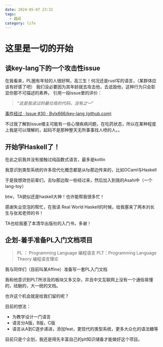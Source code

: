 ```yaml
---
date: 2024-05-07 23:32
tags:
  - 趣闻
category: life
---
```


# 这里是一切的开始

## 谈key-lang下的一个攻击性issue

在我看来，PL圈有年轻的人很好啊，高三生！何况还是rust写的语言，（某群体应该有好感了吧）
我们没必要因为其年龄就去攻击他，去诋毁他，这种行为只会彰显你那不可描述的素养。
引用一段issue里的评价：

> “_这是我读过的最垃圾的代码，没有之一_”

[事件经过 · Issue #30 · Bylx666/key-lang (github.com)](https://github.com/Bylx666/key-lang/issues/30)

不过我了解到issue楼主可能有一些心理疾病问题，在吃药状态，所以在某种程度上我是可以理解的，起码不是那种整天无所事事找人喷的人。。

## 开始学Haskell了！

在此之前我并没有接触过纯函数式语言，最多是kotlin

我意识到类型系统的许多现代化概念都是从fp那边传来的，比如OCaml与Haskell

于是我想效仿前辈们，去fp那边取一些经过来，然后加入到我的Asahi中（一个lang-toy）

btw，TA貌似还是haskell大神！也许能帮我很多忙！

感谢失业空泡的帮忙，在我读 Real World Haskell的时候，给我塞来了两本刘长生与张淞老师的书！

TA也给我塞了本清华出版社的入门书，多谢！

## 企划-着手准备PL入门文档项目

> PL ： Programming Language  编程语言
> PLT：Programming Language Theory 编程语言理论

我与同伴们（目前叫某Affine）准备写一套PL入门文档

我和他意识到PLT所涉及的板块又多又杂，并且中文互联网上没有一个通俗易懂的，祛魅的，大一统的文档。

也许这个机会就是给我们留的呢？

目前的想法：
- 为教学设计一门语言
- 语言分A版，B版，C版
- 语言从A到C逐步递进，添加feat，更现代的类型系统，更多大众化的语法糖等

目前只是个企划，我还是得先丰富自己的plt知识储备才能做好这个项目。